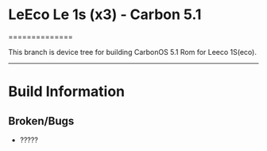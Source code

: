 # LeEco Le 1s (x3) - Carbon 5.1
==============

This branch is device tree for building CarbonOS 5.1 Rom for Leeco 1S(eco).

---

# Build Information

## Broken/Bugs
* ?????
